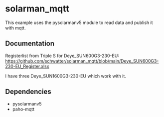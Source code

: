 # solarman_mqtt

This example uses the pysolarmanv5 module to read data and publish it with mqtt.


## Documentation

Registerlist from Triple S for Deye_SUN600G3-230-EU:<br>
https://github.com/schwatter/solarman_mqtt/blob/main/Deye_SUN600G3-230-EU_Register.xlsx

I have three Deye_SUN1600G3-230-EU which work with it.
 

## Dependencies

- pysolarmanv5
- paho-mqtt
